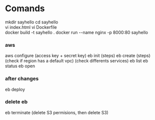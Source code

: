 # Comands

mkdir sayhello
cd sayhello  
vi index.html
vi Dockerfile  
docker build -t sayhello .
docker run --name nginx -p 8000:80 sayhello

### aws

aws configure (access key + secret key)
eb init (steps)
eb create (steps) (check if region has a default vpc) (check differents services)
eb list
eb status
eb open

### after changes

eb deploy

### delete eb

eb terminate (delete S3 permisions, then delete S3)
